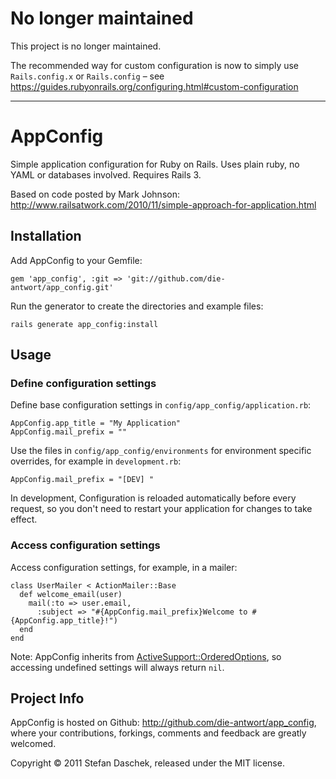 # No longer maintained

This project is no longer maintained.

The recommended way for custom configuration is now to simply use `Rails.config.x` or `Rails.config` – see https://guides.rubyonrails.org/configuring.html#custom-configuration

----

# AppConfig

Simple application configuration for Ruby on Rails. Uses plain ruby, no YAML or databases involved. Requires Rails 3.

Based on code posted by Mark Johnson: http://www.railsatwork.com/2010/11/simple-approach-for-application.html


## Installation

Add AppConfig to your Gemfile:

    gem 'app_config', :git => 'git://github.com/die-antwort/app_config.git'

Run the generator to create the directories and example files:

    rails generate app_config:install


## Usage

### Define configuration settings

Define base configuration settings in `config/app_config/application.rb`:

    AppConfig.app_title = "My Application"
    AppConfig.mail_prefix = ""

Use the files in `config/app_config/environments` for environment specific overrides, for example in `development.rb`:

    AppConfig.mail_prefix = "[DEV] "

In development, Configuration is reloaded automatically before every request, so you don't need to restart your application for changes to take effect.

### Access configuration settings

Access configuration settings, for example, in a mailer:

    class UserMailer < ActionMailer::Base
      def welcome_email(user)
        mail(:to => user.email, 
          :subject => "#{AppConfig.mail_prefix}Welcome to #{AppConfig.app_title}!")
      end
    end

Note: AppConfig inherits from [ActiveSupport::OrderedOptions](http://api.rubyonrails.org/classes/ActiveSupport/OrderedOptions.html), so accessing undefined settings will always return `nil`.


## Project Info

AppConfig is hosted on Github: http://github.com/die-antwort/app_config, where your contributions, forkings, comments and feedback are greatly welcomed.

Copyright © 2011 Stefan Daschek, released under the MIT license.
